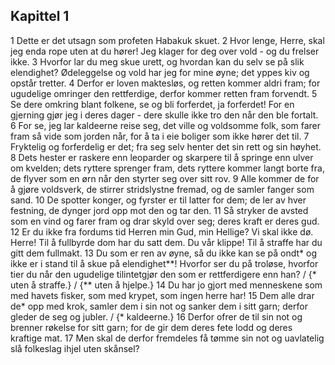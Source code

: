 ## Kapittel 1

1 Dette er det utsagn som profeten Habakuk skuet.
2 Hvor lenge, Herre, skal jeg enda rope uten at du hører! Jeg klager for deg over vold - og du frelser ikke.
3 Hvorfor lar du meg skue urett, og hvordan kan du selv se på slik elendighet? Ødeleggelse og vold har jeg for mine øyne; det yppes kiv og opstår tretter.
4 Derfor er loven maktesløs, og retten kommer aldri fram; for ugudelige omringer den rettferdige, derfor kommer retten fram forvendt.
5 Se dere omkring blant folkene, se og bli forferdet, ja forferdet! For en gjerning gjør jeg i deres dager - dere skulle ikke tro den når den ble fortalt.
6 For se, jeg lar kaldeerne reise seg, det ville og voldsomme folk, som farer fram så vide som jorden når, for å ta i eie boliger som ikke hører det til.
7 Fryktelig og forferdelig er det; fra seg selv henter det sin rett og sin høyhet.
8 Dets hester er raskere enn leoparder og skarpere til å springe enn ulver om kvelden; dets ryttere sprenger fram, dets ryttere kommer langt borte fra, de flyver som en ørn når den styrter seg over sitt rov.
9 Alle kommer de for å gjøre voldsverk, de stirrer stridslystne fremad, og de samler fanger som sand.
10 De spotter konger, og fyrster er til latter for dem; de ler av hver festning, de dynger jord opp mot den og tar den.
11 Så stryker de avsted som en vind og farer fram og drar skyld over seg; deres kraft er deres gud.
12 Er du ikke fra fordums tid Herren min Gud, min Hellige? Vi skal ikke dø. Herre! Til å fullbyrde dom har du satt dem. Du vår klippe! Til å straffe har du gitt dem fullmakt.
13 Du som er ren av øyne, så du ikke kan se på ondt* og ikke er i stand til å skue på elendighet**! Hvorfor ser du på troløse, hvorfor tier du når den ugudelige tilintetgjør den som er rettferdigere enn han? / {* uten å straffe.} / {** uten å hjelpe.}
14 Du har jo gjort med menneskene som med havets fisker, som med krypet, som ingen herre har!
15 Dem alle drar de* opp med krok, samler dem i sin not og sanker dem i sitt garn; derfor gleder de seg og jubler. / {* kaldeerne.}
16 Derfor ofrer de til sin not og brenner røkelse for sitt garn; for de gir dem deres fete lodd og deres kraftige mat.
17 Men skal de derfor fremdeles få tømme sin not og uavlatelig slå folkeslag ihjel uten skånsel?
